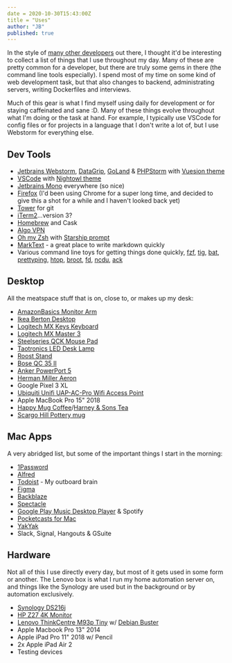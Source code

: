 ```yaml
---
date = 2020-10-30T15:43:00Z
title = "Uses"
author: "JB"
published: true
---
```

In the style of [many other developers](https://uses.tech/) out there, I thought it'd be interesting to collect a list of things that I use throughout my day. Many of these are pretty common for a developer, but there are truly some gems in there (the command line tools especially). I spend most of my time on some kind of web development task, but that also changes to backend, administrating servers, writing Dockerfiles and interviews.

Much of this gear is what I find myself using daily for development or for staying caffeinated and sane :D. Many of these things evolve throughout what I'm doing or the task at hand. For example, I typically use VSCode for config files or for projects in a language that I don't write a lot of, but I use Webstorm for everything else.

## Dev Tools

* [Jetbrains Webstorm](https://www.jetbrains.com/webstorm/), [DataGrip](https://www.jetbrains.com/datagrip/), [GoLand](https://www.jetbrains.com/go/) & [PHPStorm](https://www.jetbrains.com/phpstorm/) with [Vuesion theme](https://plugins.jetbrains.com/plugin/12226-vuesion-theme)
* [VSCode](https://code.visualstudio.com/) with [Nightowl theme](https://marketplace.visualstudio.com/items?itemName=sdras.night-owl)
* [Jetbrains Mono](https://www.jetbrains.com/lp/mono/) everywhere (so nice)
* [Firefox](https://www.mozilla.org/en-US/firefox/developer/) (I'd been using Chrome for a super long time, and decided to give this a shot for a while and I haven't looked back yet)
* [Tower](https://www.git-tower.com/mac) for git
* [iTerm2](https://iterm2.com/)…version 3?
* [Homebrew](https://brew.sh/) and Cask
* [Algo VPN](https://github.com/trailofbits/algo)
* [Oh my Zsh](https://ohmyz.sh/) with [Starship prompt](https://starship.rs/)
* [MarkText](https://marktext.app/) - a great place to write markdown quickly
* Various command line toys for getting things done quickly, [fzf](https://github.com/junegunn/fzf), [tig](https://jonas.github.io/tig/), [bat](https://github.com/sharkdp/bat), [prettyping](http://denilson.sa.nom.br/prettyping/), [htop](http://hisham.hm/htop/), [broot](https://github.com/Canop/broot), [fd](https://github.com/sharkdp/fd/), [ncdu](https://dev.yorhel.nl/ncdu), [ack](https://beyondgrep.com/)

## Desktop

All the meatspace stuff that is on, close to, or makes up my desk:

* [AmazonBasics Monitor Arm](https://www.amazon.com/AmazonBasics-Premium-Single-Monitor-Stand/dp/B00MIBN16O)
* [Ikea Berton Desktop](https://www.ikea.com/us/en/p/gerton-tabletop-beech-50106773/)
* [Logitech MX Keys Keyboard](https://www.amazon.com/Logitech-Advanced-Wireless-Illuminated-Keyboard/dp/B07S92QBCJ)
* [Logitech MX Master 3](https://www.amazon.com/Logitech-Master-Advanced-Wireless-Mouse/dp/B07S395RWD)
* [Steelseries QCK Mouse Pad](https://steelseries.com/gaming-mousepads/qck-series#qck-medium)
* [Taotronics LED Desk Lamp](https://www.amazon.com/TaoTronics-Charging-Temperatures-Brightness-Licensing/dp/B07QPS3JHK?ref_=TopRatedC&pf_rd_p=bdb73aea-8477-5114-ae23-0a06b01f5467&pf_rd_s=merchandised-search-6&pf_rd_t=101&pf_rd_i=1063292&pf_rd_m=ATVPDKIKX0DER&pf_rd_r=5FQXXPG0XGCAGVEYP13R&pf_rd_r=5FQXXPG0XGCAGVEYP13R&pf_rd_p=bdb73aea-8477-5114-ae23-0a06b01f5467)
* [Roost Stand](https://www.therooststand.com/)
* [Bose QC 35 II](https://www.bose.com/en_us/products/headphones/over_ear_headphones/quietcomfort-35-wireless-ii.html#v=qc35_ii_black)
* [Anker PowerPort 5](https://www.anker.com/products/variant/powerport-5/A2124112)
* [Herman Miller Aeron](https://store.hermanmiller.com/office/office-chairs/aeron-chair/2195348.html?lang=en_US)
* Google Pixel 3 XL
* [Ubiquiti Unifi UAP-AC-Pro Wifi Access Point](https://www.amazon.com/Ubiquiti-Networks-802-11ac-Dual-Radio-UAP-AC-PRO-US/dp/B015PRO512)
* Apple MacBook Pro 15" 2018
* [Happy Mug Coffee](https://happymugcoffee.com/)/[Harney & Sons Tea](https://www.harney.com/)
* [Scargo Hill Pottery mug](https://scargopottery.com/)

## Mac Apps

A very abridged list, but some of the important things I start in the morning:

* [1Password](https://1password.com/)
* [Alfred](https://www.alfredapp.com/)
* [Todoist](https://todoist.com/) - My outboard brain
* [Figma](https://www.figma.com/)
* [Backblaze](https://www.backblaze.com/)
* [Spectacle](https://www.spectacleapp.com/)
* [Google Play Music Desktop Player](https://www.googleplaymusicdesktopplayer.com/) & Spotify
* [Pocketcasts for Mac](https://www.pocketcasts.com/)
* [YakYak](https://github.com/yakyak/yakyak)
* Slack, Signal, Hangouts & GSuite

## Hardware

Not all of this I use directly every day, but most of it gets used in some form or another. The Lenovo box is what I run my home automation server on, and things like the Synology are used but in the background or by automation exclusively.

* [Synology DS216j](https://www.amazon.com/gp/product/B01BNPT1EG/ref=ppx_yo_dt_b_search_asin_title?ie=UTF8&psc=1)
* [HP Z27 4K Monitor](https://www.amazon.com/HP-Business-Z27-LED-Monitor/dp/B07CKXCBWB/ref=sr_1_1?keywords=hp+z27+monitor&qid=1579484086&sr=8-1)
* [Lenovo ThinkCentre M93p Tiny](https://www.lenovo.com/us/en/desktops/thinkcentre/m-series-tiny/m93-m93p/) w/ [Debian Buster](https://wiki.debian.org/DebianBuster)
* Apple Macbook Pro 13" 2014
* Apple iPad Pro 11" 2018 w/ Pencil
* 2x Apple iPad Air 2
* Testing devices